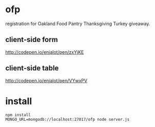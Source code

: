 ofp
=============

registration for Oakland Food Pantry Thanksgiving Turkey giveaway.

## client-side form
http://codepen.io/enjalot/pen/zxYjKE

## client-side table
http://codepen.io/enjalot/pen/VYwxPV

# install

```
npm install
MONGO_URL=mongodb://localhost:27017/ofp node server.js
```

